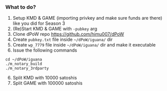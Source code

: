 ### What to do?

1. Setup KMD & GAME (importing privkey and make sure funds are there) like you did for Season 3
2. (Re)Start KMD & GAME with `-pubkey` arg
2. Clone dPoW repo https://github.com/himu007/dPoW
3. Create `pubkey.txt` file inside `~/dPoW/iguana/` dir
4. Create `wp_7779` file inside `~/dPoW/iguana/` dir and make it executable
5. Issue the following commands
```
cd ~/dPoW/iguana
./m_notary_build
./m_notary_3rdparty
```
6. Split KMD with 10000 satoshis
7. Split GAME with 100000 satoshis

